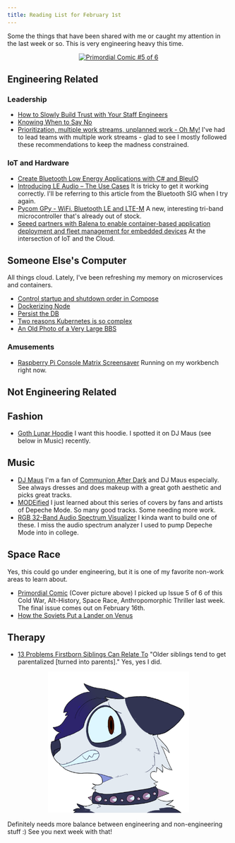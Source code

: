 ```yaml
---
title: Reading List for February 1st
---
```


Some the things that have been shared with me or caught my attention in the last week or so. This is very engineering heavy this time.

<p style="text-align: center;">
<a data-flickr-embed="true" href="https://www.flickr.com/photos/allenreloaded/51855144566/" title="Primordial Comic #5 of 6"><img src="https://live.staticflickr.com/65535/51855144566_85db2f89a8_c.jpg" width="800" height="800" alt="Primordial Comic #5 of 6"></a><script async src="//embedr.flickr.com/assets/client-code.js" charset="utf-8"></script>
</p>

## Engineering Related

### Leadership
- [How to Slowly Build Trust with Your Staff Engineers](https://leaddev.com/culture-engagement-motivation/how-slowly-build-trust-your-staff-engineers)
- [Knowing When to Say No](https://github.com/readme/guides/decision-framework)
- [Prioritization, multiple work streams, unplanned work - Oh My!](https://leeorengel.com/prioritization-multiple-work-streams-unplanned-work-oh-my/) I've had to lead teams with multiple work streams - glad to see I mostly followed these recommendations to keep the madness constrained.

### IoT and Hardware
- [Create Bluetooth Low Energy Applications with C# and BleuIO](https://www.bleuio.com/blog/create-bleutooth-low-energy-application-with-c-and-bleuio/)
- [Introducing LE Audio – The Use Cases]() It is tricky to get it working correctly. I'll be referring to this article from the Bluetooth SIG when I try again.
- [Pycom GPy - WiFi, Bluetooth LE and LTE-M](https://www.adafruit.com/product/3612) A new, interesting tri-band microcontroller that's already out of stock.
- [Seeed partners with Balena to enable container-based application deployment and fleet management for embedded devices](https://www.seeedstudio.com/blog/2022/01/27/seeed-partners-with-balena-to-enable-container-based-application-deployment-and-fleet-management-for-embedded-devices/) At the intersection of IoT and the Cloud.

## Someone Else's Computer
All things cloud. Lately, I've been refreshing my memory on microservices and containers.

- [Control startup and shutdown order in Compose](https://docs.docker.com/compose/startup-order/)
- [Dockerizing Node](https://nodejs.org/en/docs/guides/nodejs-docker-webapp/)
- [Persist the DB](https://docs.docker.com/get-started/05_persisting_data/)
- [Two reasons Kubernetes is so complex](https://buttondown.email/nelhage/archive/two-reasons-kubernetes-is-so-complex/)
- [An Old Photo of a Very Large BBS](http://rachelbythebay.com/w/2022/01/26/swcbbs/)

### Amusements
- [Raspberry Pi Console Matrix Screensaver](https://reefwing.medium.com/raspberry-pi-console-matrix-screensaver-75331585280d) Running on my workbench right now.

## Not Engineering Related

## Fashion
- [Goth Lunar Hoodie](https://lets-be-gothic.com/products/goth-lunar-hoodie) I want this hoodie. I spotted it on DJ Maus (see below in Music) recently.

## Music
- [DJ Maus](https://www.patreon.com/DJmaus) I'm a fan of [Communion After Dark](https://www.communionafterdark.com/) and DJ Maus especially. See always dresses and does makeup with a great goth aesthetic and picks great tracks.
- [MODEified](https://electrozombies.com/music/downloads/various-artists-modeified-by-7/) I just learned about this series of covers by fans and artists of Depeche Mode. So many good tracks. Some needing more work.
- [RGB 32-Band Audio Spectrum Visualizer](https://create.arduino.cc/projecthub/janux/rgb-32-band-audio-spectrum-visualizer-0f26e0) I kinda want to build one of these. I miss the audio spectrum analyzer I used to pump Depeche Mode into in college.

## Space Race
Yes, this could go under engineering, but it is one of my favorite non-work areas to learn about.
- [Primordial Comic](https://imagecomics.com/comics/series/primordial) (Cover picture above) I picked up Issue 5 of 6 of this Cold War, Alt-History, Space Race, Anthropomorphic Thriller last week. The final issue comes out on February 16th.
- [How the Soviets Put a Lander on Venus](https://asianometry.substack.com/p/how-the-soviets-put-a-lander-on-venus)

## Therapy
- [13 Problems Firstborn Siblings Can Relate To](https://www.distractify.com/p/oldest-sibling-problems) "Older siblings tend to get parentalized [turned into parents]." Yes, yes I did.

<p style="text-align: center;">
<img src="/images/Scared_PandamusRex.png" width="320">
</p>

Definitely needs more balance between engineering and non-engineering stuff :) See you next week with that!